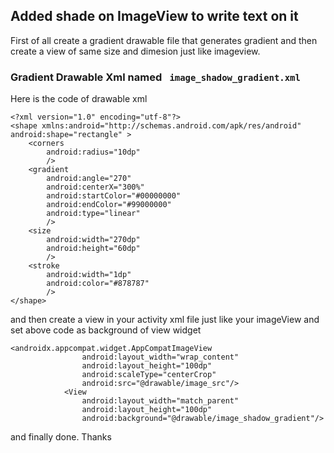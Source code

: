 ## Added shade on ImageView to write text on it

First of all create a gradient drawable file that generates gradient and then create a view of same size and dimesion just like imageview.

### Gradient Drawable Xml named   ``` image_shadow_gradient.xml```
Here is the code of drawable xml
```
<?xml version="1.0" encoding="utf-8"?>
<shape xmlns:android="http://schemas.android.com/apk/res/android" android:shape="rectangle" >
    <corners
        android:radius="10dp"
        />
    <gradient
        android:angle="270"
        android:centerX="300%"
        android:startColor="#00000000"
        android:endColor="#99000000"
        android:type="linear"
        />
    <size
        android:width="270dp"
        android:height="60dp"
        />
    <stroke
        android:width="1dp"
        android:color="#878787"
        />
</shape>
```

and then create a view in your activity xml file just like your imageView and set above code as background of view widget
```
<androidx.appcompat.widget.AppCompatImageView
                android:layout_width="wrap_content"
                android:layout_height="100dp"
                android:scaleType="centerCrop"
                android:src="@drawable/image_src"/>
            <View
                android:layout_width="match_parent"
                android:layout_height="100dp"
                android:background="@drawable/image_shadow_gradient"/>
```

and finally done. Thanks
